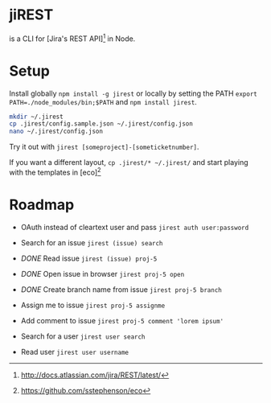 # jiREST

is a CLI for [Jira's REST API][^1] in Node.


# Setup

Install globally `npm install -g jirest`
or locally by setting the PATH `export PATH=./node_modules/bin;$PATH` and `npm install jirest`.

```bash
mkdir ~/.jirest
cp .jirest/config.sample.json ~/.jirest/config.json
nano ~/.jirest/config.json
```

Try it out with `jirest [someproject]-[someticketnumber]`.

If you want a different layout, `cp .jirest/* ~/.jirest/` and start playing with the templates in [eco][^2]


# Roadmap

* OAuth instead of cleartext user and pass `jirest auth user:password`

* Search for an issue `jirest (issue) search`
* *DONE* Read issue `jirest (issue) proj-5`
* *DONE* Open issue in browser `jirest proj-5 open`
* *DONE* Create branch name from issue `jirest proj-5 branch`
* Assign me to issue `jirest proj-5 assignme`

* Add comment to issue `jirest proj-5 comment 'lorem ipsum'`

* Search for a user `jirest user search`
* Read user `jirest user username`


[^1]: <http://docs.atlassian.com/jira/REST/latest/>
[^2]: <https://github.com/sstephenson/eco>
